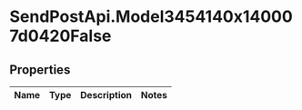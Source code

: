 # SendPostApi.Model3454140x140007d0420False

## Properties
Name | Type | Description | Notes
------------ | ------------- | ------------- | -------------


